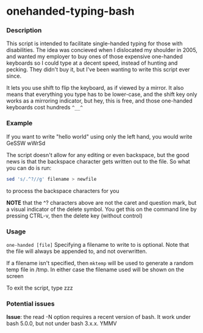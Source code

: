 # onehanded-typing-bash

### Description

This script is intended to facilitate single-handed typing for those with disabilities. The idea was concieved when I dislocated my shoulder in 2005, and wanted my employer to buy ones of those expensive one-handed keyboards so I could type at a decent speed, instead of hunting and pecking. They didn't buy it, but I've been wanting to write this script ever since.

It lets you use shift to flip the keyboard, as if viewed by a mirror.  It also means that everything you type has to be lower-case, and the shift key only works as a mirroring indicator, but hey, this is free, and those one-handed keyboards cost hundreds `^__^`

### Example
If you want to write "hello world" using only the left hand, you would write GeSSW wWrSd

The script doesn't allow for any editing or even backspace, but the good news is that the backspace character gets written out to the file. So what you can do is run:
```bash
sed 's/.^?//g' filename > newfile
```
to process the backspace characters for you

**NOTE** that the ^? characters above are not the caret and question mark, but a visual indicator of the delete symbol. You get this on the command line by pressing CTRL-v, then the delete key (without control)

### Usage
`one-handed [file]`
Specifying a filename to write to is optional. Note that the file will always be appended to, and not overwritten.

If a filename isn't specified, then `mktemp` will be used to generate a random temp file in /tmp. In either case the filename used will be shown on the screen

To exit the script, type zzz
### Potential issues
**Issue**: the read -N option requires a recent version of bash. It work under bash 5.0.0, but not under bash 3.x.x. YMMV
